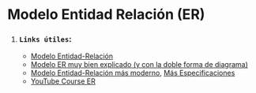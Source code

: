 # Modelo Entidad Relación (ER)

1. ### **`Links útiles`**:

   - [Modelo Entidad-Relación](https://jorgesanchez.net/manuales/gbd/entidad-relacion.html)
   - [Modelo ER muy bien explicado (y con la doble forma de diagrama)](https://pablodelgadoflores.com/el-modelo-entidad-relacion/#:~:text=En%20el%20Modelo%20E%2DR%20se,multivaluados%20y%20almacenados%20o%20derivados.)
   - [Modelo Entidad-Relación más moderno](https://www.lucidchart.com/pages/es/que-es-un-diagrama-entidad-relacion), [Más Especificaciones](https://www.lucidchart.com/pages/es/simbolos-de-diagramas-entidad-relacion)
   - [YouTube Course ER](https://www.youtube.com/watch?v=LBy1-kCvH88&list=PLg9145ptuAig5eqBYvOuMdpTP2ORUNXbf&index=5) 
